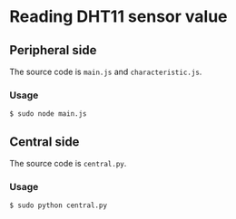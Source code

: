 # Reading DHT11 sensor value

## Peripheral side
The source code is `main.js` and `characteristic.js`.
### Usage
    $ sudo node main.js

## Central side
The source code is `central.py`.
### Usage

    $ sudo python central.py
